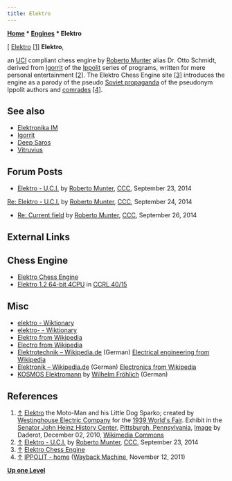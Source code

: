 ```yaml
---
title: Elektro
---
```

**[Home](Home "Home") * [Engines](Engines "Engines") * Elektro**

\[ [Elektro](https://en.wikipedia.org/wiki/Elektro) <a id="cite-note-1" href="#cite-ref-1">[1]</a>
**Elektro**,

an [UCI](UCI "UCI") compliant chess engine by [Roberto Munter](Roberto_Munter "Roberto Munter") alias Dr. Otto Schmidt, derived from [Igorrit](Igorrit "Igorrit") of the [Ippolit](Ippolit "Ippolit") series of programs, written for mere personal entertainment <a id="cite-note-2" href="#cite-ref-2">[2]</a>.
The Elektro Chess Engine site <a id="cite-note-3" href="#cite-ref-3">[3]</a> introduces the engine as a parody of the pseudo [Soviet propaganda](https://en.wikipedia.org/wiki/Propaganda_in_the_Soviet_Union) of the pseudonym Ippolit authors and [comrades](https://en.wikipedia.org/wiki/Comrade) <a id="cite-note-4" href="#cite-ref-4">[4]</a>.

## See also

- [Elektronika IM](Elektronika_IM "Elektronika IM")
- [Igorrit](Igorrit "Igorrit")
- [Deep Saros](Deep_Saros "Deep Saros")
- [Vitruvius](Vitruvius "Vitruvius")

## Forum Posts

- [Elektro - U.C.I.](http://www.talkchess.com/forum3/viewtopic.php?f=2&t=53799) by [Roberto Munter](Roberto_Munter "Roberto Munter"), [CCC](CCC "CCC"), September 23, 2014

[Re: Elektro - U.C.I.](http://www.talkchess.com/forum3/viewtopic.php?f=2&t=53799&start=10) by [Roberto Munter](Roberto_Munter "Roberto Munter"), [CCC](CCC "CCC"), September 24, 2014

- [Re: Current field](http://www.talkchess.com/forum3/viewtopic.php?f=2&t=53770&start=20) by [Roberto Munter](Roberto_Munter "Roberto Munter"), [CCC](CCC "CCC"), September 26, 2014

## External Links

## Chess Engine

- [Elektro Chess Engine](http://elektrochessengine.blogspot.com/)
- [Elektro 1.2 64-bit 4CPU](https://ccrl.chessdom.com/ccrl/4040/cgi/engine_details.cgi?match_length=30&each_game=1&print=Details&each_game=1&eng=Elektro%201.2%2064-bit%204CPU#Elektro_1_2_64-bit_4CPU) in [CCRL 40/15](CCRL "CCRL")

## Misc

- [elektro - Wiktionary](https://en.wiktionary.org/wiki/elektro)
- [elektro- - Wiktionary](https://en.wiktionary.org/wiki/elektro-)
- [Elektro from Wikipedia](https://en.wikipedia.org/wiki/Elektro)
- [Electro from Wikipedia](https://en.wikipedia.org/wiki/Electro)
- [Elektrotechnik – Wikipedia.de](https://de.wikipedia.org/wiki/Elektrotechnik) (German) [Electrical engineering from Wikipedia](https://en.wikipedia.org/wiki/Electrical_engineering)
- [Elektronik – Wikipedia.de](https://de.wikipedia.org/wiki/Elektronik) (German) [Electronics from Wikipedia](https://en.wikipedia.org/wiki/Electronics)
- [KOSMOS Elektromann](https://www.sarganserland-walensee.ch/KOSMOS_Experimentierbaukaesten/Elektromann/KOSMOS-Elektromann.htm) by [Wilhelm Fröhlich](https://de.wikipedia.org/wiki/Wilhelm_Fr%C3%B6hlich) (German)

## References

1. <a id="cite-ref-1" href="#cite-note-1">↑</a> [Elektro](https://en.wikipedia.org/wiki/Elektro) the Moto-Man and his Little Dog Sparko; created by [Westinghouse Electric Company](https://en.wikipedia.org/wiki/Westinghouse_Electric_Corporation) for the [1939 World's Fair](https://en.wikipedia.org/wiki/1939_New_York_World%27s_Fair). Exhibit in the [Senator John Heinz History Center](https://en.wikipedia.org/wiki/Heinz_History_Center), [Pittsburgh, Pennsylvania](https://en.wikipedia.org/wiki/Pittsburgh), [Image](https://commons.wikimedia.org/wiki/File:Senator_John_Heinz_History_Center_-_IMG_7802.JPG) by Daderot, December 02, 2010, [Wikimedia Commons](https://en.wikipedia.org/wiki/Wikimedia_Commons)
1. <a id="cite-ref-2" href="#cite-note-2">↑</a>  [Elektro - U.C.I.](http://www.talkchess.com/forum3/viewtopic.php?f=2&t=53799) by [Roberto Munter](Roberto_Munter "Roberto Munter"), [CCC](CCC "CCC"), September 23, 2014
1. <a id="cite-ref-3" href="#cite-note-3">↑</a> [Elektro Chess Engine](http://elektrochessengine.blogspot.com/)
1. <a id="cite-ref-4" href="#cite-note-4">↑</a> [IPPOLIT - home](https://web.archive.org/web/20111112091208/http://ippolit.wikispaces.com) ([Wayback Machine](https://en.wikipedia.org/wiki/Wayback_Machine), November 12, 2011)

**[Up one Level](Engines "Engines")**

